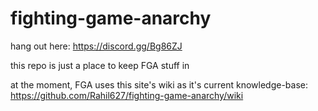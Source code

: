 # fighting-game-anarchy

hang out here: https://discord.gg/Bg86ZJ

this repo is just a place to keep FGA stuff in

at the moment, FGA uses this site's wiki as it's current knowledge-base: https://github.com/Rahil627/fighting-game-anarchy/wiki
